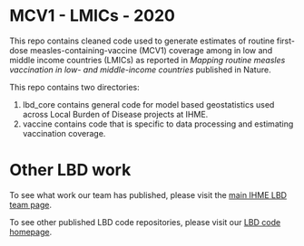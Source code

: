 # MCV1 - LMICs - 2020
This repo contains cleaned code used to generate estimates of routine first-dose measles-containing-vaccine (MCV1) coverage among in low and middle income countries (LMICs) as reported in _Mapping routine measles vaccination in low- and middle-income countries_ published in Nature.

This repo contains two directories:
1.    lbd_core contains general code for model based geostatistics used across Local Burden of Disease projects at IHME.
2.    vaccine contains code that is specific to data processing and estimating vaccination coverage.

# Other LBD work
To see what work our team has published, please visit the [main IHME LBD team page](http://www.healthdata.org/lbd).

To see other published LBD code repositories, please visit our [LBD code homepage](https://github.com/ihmeuw/lbd).